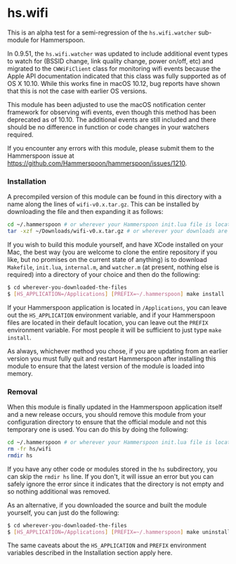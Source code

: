 hs.wifi
=======

This is an alpha test for a semi-regression of the `hs.wifi.watcher` sub-module for Hammerspoon.

In 0.9.51, the `hs.wifi.watcher` was updated to include additional event types to watch for (BSSID change, link quality change, power on/off, etc) and migrated to the `CWWiFiClient` class for monitoring wifi events because the Apple API documentation indicated that this class was fully supported as of OS X 10.10.  While this works fine in macOS 10.12, bug reports have shown that this is not the case with earlier OS versions.

This module has been adjusted to use the macOS notification center framework for observing wifi events, even though this method has been deprecated as of 10.10.  The additional events are still included and there should be no difference in function or code changes in your watchers required.

If you encounter any errors with this module, please submit them to the Hammerspoon issue at https://github.com/Hammerspoon/hammerspoon/issues/1210.

### Installation

A precompiled version of this module can be found in this directory with a name along the lines of `wifi-v0.x.tar.gz`. This can be installed by downloading the file and then expanding it as follows:

~~~sh
cd ~/.hammerspoon # or wherever your Hammerspoon init.lua file is located
tar -xzf ~/Downloads/wifi-v0.x.tar.gz # or wherever your downloads are located
~~~

If you wish to build this module yourself, and have XCode installed on your Mac, the best way (you are welcome to clone the entire repository if you like, but no promises on the current state of anything) is to download `Makefile`, `init.lua`, `internal.m`, and `watcher.m` (at present, nothing else is required) into a directory of your choice and then do the following:

~~~sh
$ cd wherever-you-downloaded-the-files
$ [HS_APPLICATION=/Applications] [PREFIX=~/.hammerspoon] make install
~~~

If your Hammerspoon application is located in `/Applications`, you can leave out the `HS_APPLICATION` environment variable, and if your Hammerspoon files are located in their default location, you can leave out the `PREFIX` environment variable.  For most people it will be sufficient to just type `make install`.

As always, whichever method you chose, if you are updating from an earlier version you must fully quit and restart Hammerspoon after installing this module to ensure that the latest version of the module is loaded into memory.

### Removal

When this module is finally updated in the Hammerspoon application itself and a new release occurs, you should remove this module from your configuration directory to ensure that the official module and not this temporary one is used.  You can do this by doing the following:

~~~sh
cd ~/.hammerspoon # or wherever your Hammerspoon init.lua file is located
rm -fr hs/wifi
rmdir hs
~~~

If you have any other code or modules stored in the `hs` subdirectory, you can skip the `rmdir hs` line.  If you don't, it will issue an error but you can safely ignore the error since it indicates that the directory is not empty and so nothing additional was removed.

As an alternative, if you downloaded the source and built the module yourself, you can just do the following:

~~~sh
$ cd wherever-you-downloaded-the-files
$ [HS_APPLICATION=/Applications] [PREFIX=~/.hammerspoon] make uninstall
~~~

The same caveats about the `HS_APPLICATION` and `PREFIX` environment variables described in the Installation section apply here.
